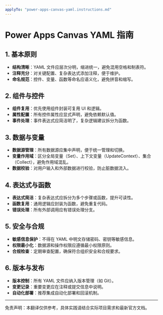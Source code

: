 ```yaml
---
applyTo: "power-apps-canvas-yaml.instructions.md"
---
```


<!-- 本文件为自动翻译，供参考。请结合实际需求进行校对和完善。-->

# Power Apps Canvas YAML 指南

## 1. 基本原则

- **结构清晰**：YAML 文件应层次分明，缩进统一，避免混用空格和制表符。
- **注释充分**：对关键配置、复杂表达式添加注释，便于维护。
- **命名规范**：控件、变量、函数等命名应语义化，避免拼音和缩写。

## 2. 组件与控件

- **组件复用**：优先使用组件封装可复用 UI 和逻辑。
- **属性配置**：所有控件属性应显式声明，避免依赖默认值。
- **事件处理**：事件表达式应简洁明了，复杂逻辑建议拆分为函数。

## 3. 数据与变量

- **数据源管理**：所有数据源应集中声明，便于统一管理和切换。
- **变量作用域**：区分全局变量（Set）、上下文变量（UpdateContext）、集合（Collect），避免作用域混乱。
- **数据校验**：对用户输入和外部数据进行校验，防止脏数据流入。

## 4. 表达式与函数

- **表达式简洁**：复杂表达式应拆分为多个步骤或函数，提升可读性。
- **函数复用**：通用逻辑应封装为函数，避免重复代码。
- **错误处理**：所有外部调用应有错误处理分支。

## 5. 安全与合规

- **敏感信息保护**：不得在 YAML 中明文存储密码、密钥等敏感信息。
- **权限最小化**：数据源和操作权限应遵循最小权限原则。
- **合规检查**：定期审查配置，确保符合组织安全和合规要求。

## 6. 版本与发布

- **版本控制**：所有 YAML 文件应纳入版本管理（如 Git）。
- **变更记录**：重要变更应在注释或提交信息中说明。
- **自动化部署**：推荐集成自动化部署和回滚机制。

---

免责声明：本翻译仅供参考，具体实践请结合实际项目需求和最新官方文档。
